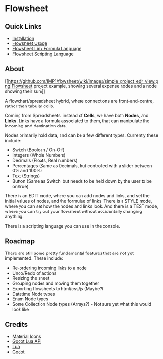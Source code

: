# Flowsheet

## Quick Links

  - [Installation](https://github.com/IMP1/flowsheet/wiki/Installation)
  - [Flowsheet Usage](https://github.com/IMP1/flowsheet/wiki/Basic-Usage)
  - [Flowsheet Link Formula Language](https://github.com/IMP1/flowsheet/wiki/Links#formulae)
  - [Flowsheet Scripting Language](https://github.com/IMP1/flowsheet/wiki/Scripting)

## About

[[https://github.com/IMP1/flowsheet/wiki/images/simple_project_edit_view.png|Flowsheet project example, showing several expense nodes and a node showing their sum]]

A flowchart/spreadsheet hybrid, where connections are front-and-centre, rather than tabular cells.

Coming from Spreadsheets, instead of **Cells**, we have both **Nodes**, and **Links**. 
Links have a formula associated to them, that can manipulate the incoming and destination data. 

Nodes primarily hold data, and can be a few different types. Currently these include:

  - Switch (Boolean / On-Off)
  - Integers (Whole Numbers)
  - Decimals (Floats, Real numbers)
  - Percentages (Same as Decimals, but controlled with a slider between 0% and 100%)
  - Text (Strings)
  - Button (Same as Switch, but needs to be held down by the user to be on/true)

There is an EDIT mode, where you can add nodes and links, and set the initial values of nodes, and the formulae of links.
There is a STYLE mode, where you can set how the nodes and links look.
And there is a TEST mode, where you can try out your flowsheet without accidentally changing anything.

There is a scripting language you can use in the console.

## Roadmap

There are still some pretty fundamental features that are not yet implemented. These include:

  - Re-ordering incoming links to a node
  - Undo/Redo of actions
  - Resizing the sheet
  - Grouping nodes and moving them together
  - Exporting flowsheets to html/css/js (Maybe?)
  - Datetime Node types
  - Enum Node types
  - Some Collection Node types (Arrays?) - Not sure yet what this would look like

## Credits

  - [Material Icons](https://fonts.google.com/icons)
  - [Godot Lua API](https://luaapi.weaselgames.info/v2.1/)
  - [Lua](https://www.lua.org)
  - [Godot](https://godotengine.org)
